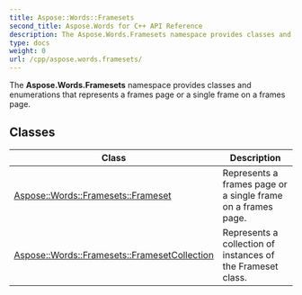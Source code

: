 ```yaml
---
title: Aspose::Words::Framesets
second_title: Aspose.Words for C++ API Reference
description: The Aspose.Words.Framesets namespace provides classes and enumerations that represents a frames page or a single frame on a frames page. 
type: docs
weight: 0
url: /cpp/aspose.words.framesets/
---
```


The **Aspose.Words.Framesets** namespace provides classes and enumerations that represents a frames page or a single frame on a frames page. 

## Classes

| Class | Description |
| --- | --- |
| [Aspose::Words::Framesets::Frameset](./frameset/) | Represents a frames page or a single frame on a frames page.  |
| [Aspose::Words::Framesets::FramesetCollection](./framesetcollection/) | Represents a collection of instances of the Frameset class.  |

